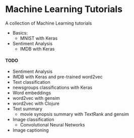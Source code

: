 # Machine Learning Tutorials
A collection of Machine Learning tutorials

* Basics:
  * MNIST with Keras
* Sentiment Analysis
  * IMDB with Keras  


#### TODO
* Sentiment Analysis
 * IMDB with Keras and pre-trained word2vec
* Text classification
 * newsgroups classifications with Keras
* Word embeddings
 * word2vec with gensim
 * word2vec with Clojure
* Text summary
  * movie synopsis summary with TextRank and gensim
* Image classification
  * Convolutional Neural Networks
* Image captioning                    
